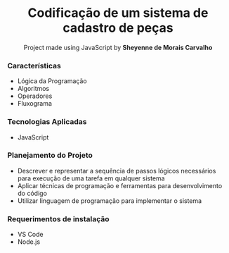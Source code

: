 <h1 align="center">Codificação de um sistema de cadastro de peças</h1>

<p align="center">Project made using JavaScript by <b>Sheyenne de Morais Carvalho</b>

<h3>Características</h3>
<ul>
  <li>Lógica da Programação</li>
  <li>Algoritmos</li>
  <li>Operadores</li>
  <li>Fluxograma</li>
</ul>

<h3>Tecnologias Aplicadas</h3>
<ul>
  <li>JavaScript</li>
</ul>

<h3>Planejamento do Projeto</h3>
<ul>
  <li>Descrever e representar a sequência de passos lógicos necessários para execução de uma tarefa em qualquer sistema</li>
  <li>Aplicar técnicas de programação e ferramentas para desenvolvimento do código</li>
  <li>Utilizar linguagem de programação para implementar o sistema</li>
</ul>

<h3>Requerimentos de instalação</h3>
<ul>
  <li>VS Code</li>
  <li>Node.js</li>
</ul>
